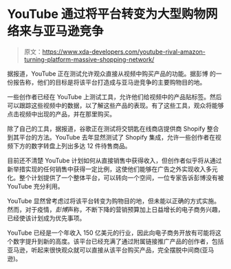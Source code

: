 # YouTube 通过将平台转变为大型购物网络来与亚马逊竞争

> 原文：<https://www.xda-developers.com/youtube-rival-amazon-turning-platform-massive-shopping-network/>

据报道，YouTube 正在测试允许观众直接从视频中购买产品的功能。据彭博 的一份报告称，他们的目标是将该平台打造成与亚马逊竞争的主要购物目的地。

一些创作者已经在 YouTube 上测试工具，允许他们给视频中的产品贴标签。然后可以跟踪这些视频中的数据，以了解这些产品的表现。有了这些工具，观众将能够点击视频中出现的产品，并在那里购买。

除了自己的工具，据报道，谷歌正在测试将交钥匙在线商店提供商 Shopify 整合到其平台的方法。YouTube 去年显然测试了 Shopify 集成，允许一些创作者在视频下方的数字转盘上列出多达 12 件待售商品。

目前还不清楚 YouTube 计划如何从直接销售中获得收入，但创作者似乎将从通过新举措实现的任何销售中获得一定比例，这使他们能够在广告之外实现收入多元化。整个计划提供了一个整体平台，可以转向一个空间，一位专家告诉彭博没有被 YouTube 充分利用。

YouTube 显然曾考虑过将该平台转变为购物目的地，但未能以正确的方式实施。然而，对于疫情，*彭博*声称，不断下降的营销预算加上日益增长的电子商务兴趣，已经使该计划成为优先事项。

YouTube 已经是一个年收入 150 亿美元的行业，因此向电子商务开放有可能将这个数字提升到新的高度。该平台已经充满了通过附属链接推广产品的创作者，包括亚马逊，听起来很快观众就可以直接从该平台购买产品，完全摆脱中间商(亚马逊)。